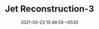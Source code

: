 ---
layout: post
title:  "Jet Reconstruction-3"
date:   2021-03-23 10:48:59 +0530
categories: ATLAS blogs
permalink: /jet_reco3/
---